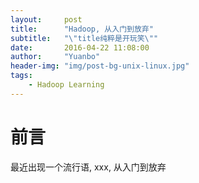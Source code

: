 ```yaml
---
layout:     post
title:      "Hadoop, 从入门到放弃"
subtitle:   "\"title纯粹是开玩笑\""
date:       2016-04-22 11:08:00
author:     "Yuanbo"
header-img: "img/post-bg-unix-linux.jpg"
tags:
    - Hadoop Learning
---
```


# 前言
最近出现一个流行语, xxx, 从入门到放弃
